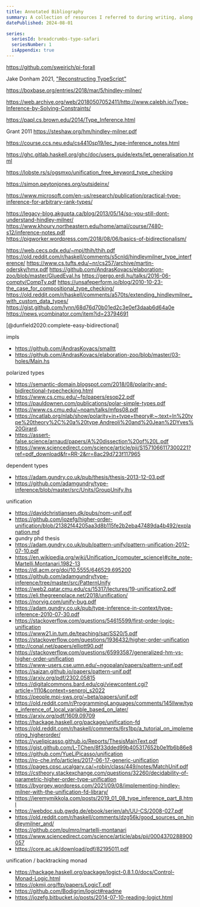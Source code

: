 ```yaml
---
title: Annotated Bibliography
summary: A collection of resources I referred to during writing, along with brief notes about each one.
datePublished: 2024-08-01

series:
  seriesId: breadcrumbs-type-safari
  seriesNumber: 1
  isAppendix: true
---
```


https://github.com/sweirich/pi-forall

Jake Donham 2021, ["Reconstructing TypeScript"](https://jaked.org/blog/2021-09-07-Reconstructing-TypeScript-part-0)

https://boxbase.org/entries/2018/mar/5/hindley-milner/

https://web.archive.org/web/20180507052411/http://www.calebh.io/Type-Inference-by-Solving-Constraints/

https://papl.cs.brown.edu/2014/Type_Inference.html

Grant 2011 https://steshaw.org/hm/hindley-milner.pdf

https://course.ccs.neu.edu/cs4410sp19/lec_type-inference_notes.html

https://ghc.gitlab.haskell.org/ghc/doc/users_guide/exts/let_generalisation.html

https://lobste.rs/s/ogsmxo/unification_free_keyword_type_checking

https://simon.peytonjones.org/outsideinx/

https://www.microsoft.com/en-us/research/publication/practical-type-inference-for-arbitrary-rank-types/

https://legacy-blog.akgupta.ca/blog/2013/05/14/so-you-still-dont-understand-hindley-milner/
https://www.khoury.northeastern.edu/home/amal/course/7480-s12/inference-notes.pdf
https://pigworker.wordpress.com/2018/08/06/basics-of-bidirectionalism/

https://web.cecs.pdx.edu/~mpj/thih/thih.pdf
https://old.reddit.com/r/haskell/comments/s5cnld/hindleymilner_type_interference/
https://www.cs.tufts.edu/~nr/cs257/archive/martin-odersky/hmx.pdf
https://github.com/AndrasKovacs/elaboration-zoo/blob/master/GluedEval.hs
https://gergo.erdi.hu/talks/2016-06-compty/CompTy.pdf
https://unsafeperform.io/blog/2010-10-23-the_case_for_compositional_type_checking/
https://old.reddit.com/r/haskell/comments/a570ts/extending_hindleymilner_with_custom_data_types/
https://gist.github.com/lynn/68d76d70b01ed2c3e0ef3daab6d64a0e
https://news.ycombinator.com/item?id=23794691

[@dunfield2020:complete-easy-bidirectional]

impls

* https://github.com/AndrasKovacs/smalltt
* https://github.com/AndrasKovacs/elaboration-zoo/blob/master/03-holes/Main.hs

polarized types

* https://semantic-domain.blogspot.com/2018/08/polarity-and-bidirectional-typechecking.html
* https://www.cs.cmu.edu/~fp/papers/esop22.pdf
* https://pauldownen.com/publications/polar-simple-types.pdf
* https://www.cs.cmu.edu/~noam/talks/mfps08.pdf
* https://ncatlab.org/nlab/show/polarity+in+type+theory#:~:text=In%20type%20theory%2C%20a%20type,Andreoli%20and%20Jean%2DYves%20Girard.
* https://assert-false.science/arnaud/papers/A%20dissection%20of%20L.pdf
* https://www.sciencedirect.com/science/article/pii/S1571066117300221?ref=pdf_download&fr=RR-2&rr=8ac29d723f117965

dependent types

* https://adam.gundry.co.uk/pub/thesis/thesis-2013-12-03.pdf
* https://github.com/adamgundry/type-inference/blob/master/src/Units/GroupUnify.lhs

unification

* https://davidchristiansen.dk/pubs/nom-unif.pdf
* https://github.com/jozefg/higher-order-unification/blob/21382f44205aa3d8b115fe2b2eba47489da4b492/explanation.md
* gundry phd thesis
* https://adam.gundry.co.uk/pub/pattern-unify/pattern-unification-2012-07-10.pdf
* https://en.wikipedia.org/wiki/Unification_(computer_science)#cite_note-Martelli.Montanari.1982-13
* https://dl.acm.org/doi/10.5555/646529.695200
* https://github.com/adamgundry/type-inference/tree/master/src/PatternUnify
* https://web2.qatar.cmu.edu/cs/15317/lectures/19-unification2.pdf
* https://eli.thegreenplace.net/2018/unification/
* https://norvig.com/unify-bug.pdf
* https://adam.gundry.co.uk/pub/type-inference-in-context/type-inference-2010-07-30.pdf
* https://stackoverflow.com/questions/54615599/first-order-logic-unification
* https://www21.in.tum.de/teaching/sar/SS20/5.pdf
* https://stackoverflow.com/questions/1936432/higher-order-unification
* http://conal.net/papers/elliott90.pdf
* https://stackoverflow.com/questions/65993587/generalized-hm-vs-higher-order-unification
* https://www-users.cse.umn.edu/~ngopalan/papers/pattern-unif.pdf
* https://saizan.github.io/papers/pattern-unif.pdf
* https://arxiv.org/pdf/2302.05815
* https://digitalcommons.bard.edu/cgi/viewcontent.cgi?article=1110&context=senproj_s2022
* https://people.mpi-sws.org/~beta/papers/unif.pdf
* https://old.reddit.com/r/ProgrammingLanguages/comments/145llww/type_inference_of_local_variable_based_on_later/
* https://arxiv.org/pdf/1609.09709
* https://hackage.haskell.org/package/unification-fd
* https://old.reddit.com/r/haskell/comments/6rs1bp/a_tutorial_on_implementing_higherorder/
* https://yuelipicasso.github.io/Reports/ThesisMainText.pdf
* https://gist.github.com/L-TChen/8f33dded99b405317652b0e1fb6b86e8
* https://github.com/YueLiPicasso/unification
* https://ro-che.info/articles/2017-06-17-generic-unification
* https://pages.cpsc.ucalgary.ca/~robin/class/449/notes/MatchUnif.pdf
* https://cstheory.stackexchange.com/questions/32260/decidability-of-parametric-higher-order-type-unification
* https://byorgey.wordpress.com/2021/09/08/implementing-hindley-milner-with-the-unification-fd-library/
* https://jeremymikkola.com/posts/2019_01_08_type_inference_part_8.html
* https://webdoc.sub.gwdg.de/ebook/serien/ah/UU-CS/2008-027.pdf
* https://old.reddit.com/r/haskell/comments/dzg56k/good_sources_on_hindleymilner_and/
* https://github.com/pulmro/martelli-montanari
* https://www.sciencedirect.com/science/article/abs/pii/0004370288900057
* https://core.ac.uk/download/pdf/82195011.pdf

unification / backtracking monad 
* https://hackage.haskell.org/package/logict-0.8.1.0/docs/Control-Monad-Logic.html
* https://okmij.org/ftp/papers/LogicT.pdf
* https://github.com/Bodigrim/logict#readme
* https://jozefg.bitbucket.io/posts/2014-07-10-reading-logict.html